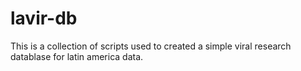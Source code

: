 # lavir-db
This is a collection of scripts used to created a simple viral research datablase for latin america data.
